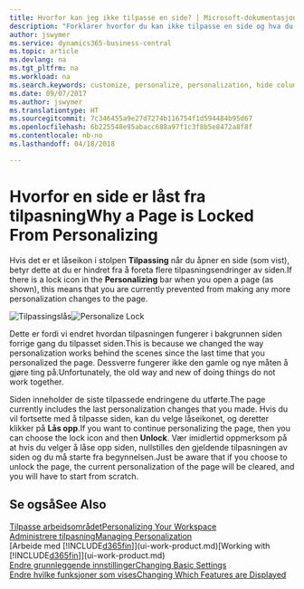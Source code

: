 ```yaml
---
title: Hvorfor kan jeg ikke tilpasse en side? | Microsoft-dokumentasjon
description: "Forklarer hvorfor du kan ikke tilpasse en side og hva du kan gjøre for å låse den opp slik at du kan tilpasse den."
author: jswymer
ms.service: dynamics365-business-central
ms.topic: article
ms.devlang: na
ms.tgt_pltfrm: na
ms.workload: na
ms.search.keywords: customize, personalize, personalization, hide columns, remove fields, move fields
ms.date: 09/07/2017
ms.author: jswymer
ms.translationtype: HT
ms.sourcegitcommit: 7c346455a9e27d7274b116754f1d594484b95d67
ms.openlocfilehash: 6b225548e95abacc688a97f1c3f8b5e8472a8f8f
ms.contentlocale: nb-no
ms.lasthandoff: 04/18/2018

---
```

# <a name="why-a-page-is-locked-from-personalizing"></a><span data-ttu-id="f6196-103">Hvorfor en side er låst fra tilpasning</span><span class="sxs-lookup"><span data-stu-id="f6196-103">Why a Page is Locked From Personalizing</span></span>
<span data-ttu-id="f6196-104">Hvis det er et låseikon i stolpen **Tilpassing** når du åpner en side (som vist), betyr dette at du er hindret fra å foreta flere tilpasningsendringer av siden.</span><span class="sxs-lookup"><span data-stu-id="f6196-104">If there is a lock icon in the **Personalizing** bar when you open a page (as shown), this means that you are currently prevented from making any more personalization changes to the page.</span></span>

<span data-ttu-id="f6196-105">![Tilpassingslås](media/personalization-locked.png "Tilpassingslås")</span><span class="sxs-lookup"><span data-stu-id="f6196-105">![Personalize Lock](media/personalization-locked.png "Personalize lock")</span></span>

<span data-ttu-id="f6196-106">Dette er fordi vi endret hvordan tilpasningen fungerer i bakgrunnen siden forrige gang du tilpasset siden.</span><span class="sxs-lookup"><span data-stu-id="f6196-106">This is because we changed the way personalization works behind the scenes since the last time that you personalized the page.</span></span> <span data-ttu-id="f6196-107">Dessverre fungerer ikke den gamle og nye måten å gjøre ting på.</span><span class="sxs-lookup"><span data-stu-id="f6196-107">Unfortunately, the old way and new of doing things do not work together.</span></span>

<span data-ttu-id="f6196-108">Siden inneholder de siste tilpassede endringene du utførte.</span><span class="sxs-lookup"><span data-stu-id="f6196-108">The page currently includes the last personalization changes that you made.</span></span> <span data-ttu-id="f6196-109">Hvis du vil fortsette med å tilpasse siden, kan du velge låseikonet, og deretter klikker på **Lås opp**.</span><span class="sxs-lookup"><span data-stu-id="f6196-109">If you want to continue personalizing the page, then you can choose the lock icon and then **Unlock**.</span></span> <span data-ttu-id="f6196-110">Vær imidlertid oppmerksom på at hvis du velger å låse opp siden, nullstilles den gjeldende tilpasningen av siden og du må starte fra begynnelsen.</span><span class="sxs-lookup"><span data-stu-id="f6196-110">Just be aware that if you choose to unlock the page, the current personalization of the page will be cleared, and you will have to start from scratch.</span></span>


## <a name="see-also"></a><span data-ttu-id="f6196-111">Se også</span><span class="sxs-lookup"><span data-stu-id="f6196-111">See Also</span></span>
[<span data-ttu-id="f6196-112">Tilpasse arbeidsområdet</span><span class="sxs-lookup"><span data-stu-id="f6196-112">Personalizing Your Workspace</span></span>](ui-personalization-manage.md)  
[<span data-ttu-id="f6196-113">Administrere tilpasning</span><span class="sxs-lookup"><span data-stu-id="f6196-113">Managing Personalization</span></span>](ui-personalization-manage.md)  
<span data-ttu-id="f6196-114">[Arbeide med [!INCLUDE[d365fin](includes/d365fin_md.md)]](ui-work-product.md)</span><span class="sxs-lookup"><span data-stu-id="f6196-114">[Working with [!INCLUDE[d365fin](includes/d365fin_md.md)]](ui-work-product.md)</span></span>  
[<span data-ttu-id="f6196-115">Endre grunnleggende innstillinger</span><span class="sxs-lookup"><span data-stu-id="f6196-115">Changing Basic Settings</span></span>](ui-change-basic-settings.md)  
[<span data-ttu-id="f6196-116">Endre hvilke funksjoner som vises</span><span class="sxs-lookup"><span data-stu-id="f6196-116">Changing Which Features are Displayed</span></span>](ui-experiences.md)  

